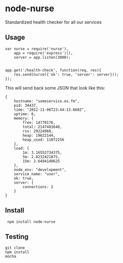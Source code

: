 # node-nurse

Standardized health checker for all our services

## Usage

    var nurse = require('nurse'),
        app = require('express')(),
        server = app.listen(3000);


    app.get('/health-check', function(req, res){
        res.send(nurse({'ok': true, 'server': server}));
    });

This will send back some JSON that look like this:

    {
        hostname: "someservice.ex.fm",
        pid: 34437,
        time: "2012-11-06T23:44:13.660Z",
        uptime: 6,
        memory: {
            free: 14770176,
            total: 2147483648,
            rss: 29224960,
            heap: 19622144,
            heap_used: 11072256
        },
        load: {
            1m: 3.16552734375,
            5m: 2.8232421875,
            15m: 2.6494140625
        },
        node_env: "development",
        service_name: "user",
        ok: true,
        server: {
            connections: 2
        }
    }


## Install

     npm install node-nurse

## Testing

    git clone
    npm install
    mocha

